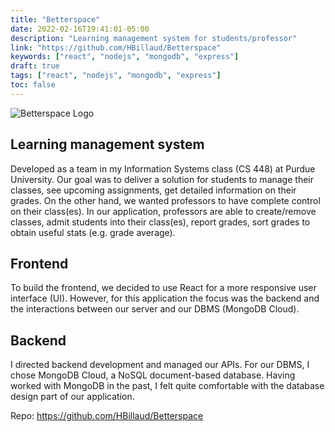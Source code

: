 ```yaml
---
title: "Betterspace"
date: 2022-02-16T19:41:01-05:00
description: "Learning management system for students/professor"
link: "https://github.com/HBillaud/Betterspace"
keywords: ["react", "nodejs", "mongodb", "express"]
draft: true
tags: ["react", "nodejs", "mongodb", "express"]
toc: false
---
```


![Betterspace Logo](/images/Betterspace-logo.png)

## Learning management system
Developed as a team in my Information Systems class (CS 448) at Purdue University. Our goal was to deliver a solution for students to manage their classes, see upcoming assignments, get detailed information on their grades. On the other hand, we wanted professors to have complete control on their class(es). In our application, professors are able to create/remove classes, admit students into their class(es), report grades, sort grades to obtain useful stats (e.g. grade average).

## Frontend
To build the frontend, we decided to use React for a more responsive user interface (UI). However, for this application the focus was the backend and the interactions between our server and our DBMS (MongoDB Cloud).

## Backend
I directed backend development and managed our APIs. For our DBMS, I chose MongoDB Cloud, a NoSQL document-based database. Having worked with MongoDB in the past, I felt quite comfortable with the database design part of our application.

Repo: https://github.com/HBillaud/Betterspace